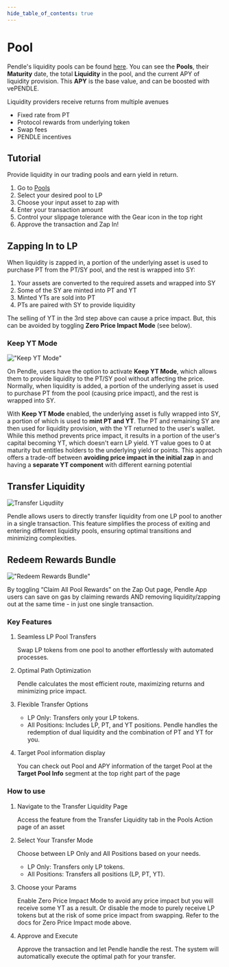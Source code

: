 ```yaml
---
hide_table_of_contents: true
---
```


# Pool

Pendle's liquidity pools can be found [here](https://app.pendle.finance/pro/pools). You can see the **Pools**, their **Maturity** date, the total **Liquidity** in the pool, and the current APY of liquidity provision. This **APY** is the base value, and can be boosted with vePENDLE. 

Liquidity providers receive returns from multiple avenues
* Fixed rate from PT
* Protocol rewards from underlying token
* Swap fees
* PENDLE incentives

## Tutorial

Provide liquidity in our trading pools and earn yield in return.
1. Go to [Pools](https://app.pendle.finance/pro/pools)
2. Select your desired pool to LP 
3. Choose your input asset to zap with
4. Enter your transaction amount 
5. Control your slippage tolerance with the Gear icon in the top right
6. Approve the transaction and Zap In! 

## Zapping In to LP

When liquidity is zapped in, a portion of the underlying asset is used to purchase PT from the PT/SY pool, and the rest is wrapped into SY:

1. Your assets are converted to the required assets and wrapped into SY
2. Some of the SY are minted into PT and YT
3. Minted YTs are sold into PT
4. PTs are paired with SY to provide liquidity

The selling of YT in the 3rd step above can cause a price impact. But, this can be avoided by toggling **Zero Price Impact Mode** (see below).

### Keep YT Mode

!["Keep YT Mode"](/img/AppGuide/keep_yt_mode.png "Keep YT Mode")

On Pendle, users have the option to activate **Keep YT Mode**, which allows them to provide liquidity to the PT/SY pool without affecting the price. Normally, when liquidity is added, a portion of the underlying asset is used to purchase PT from the pool (causing price impact), and the rest is wrapped into SY.

With **Keep YT Mode** enabled, the underlying asset is fully wrapped into SY, a portion of which is used to **mint PT and YT**. The PT and remaining SY are then used for liquidity provision, with the YT returned to the user's wallet. While this method prevents price impact, it results in a portion of the user's capital becoming YT, which doesn't earn LP yield. YT value goes to 0 at maturity but entitles holders to the underlying yield or points. This approach offers a trade-off between **avoiding price impact in the initial zap** in and having a **separate YT component** with different earning potential

## Transfer Liquidity

![Transfer Liqudiity](/img/AppGuide/transfer-liquidity.png "Transfer Liquidity")

Pendle allows users to directly transfer liquidity from one LP pool to another in a single transaction. This feature simplifies the process of exiting and entering different liquidity pools, ensuring optimal transitions and minimizing complexities.

## Redeem Rewards Bundle

!["Redeem Rewards Bundle"](/img/AppGuide/redeem-rewards-bundle.png "Redeem Rewards Bundle")

By toggling “Claim All Pool Rewards” on the Zap Out page, Pendle App users can save on gas by claiming rewards AND removing liquidity/zapping out at the same time - in just one single transaction.

### Key Features

1. Seamless LP Pool Transfers

    Swap LP tokens from one pool to another effortlessly with automated processes.

2. Optimal Path Optimization

    Pendle calculates the most efficient route, maximizing returns and minimizing price impact.

3. Flexible Transfer Options

    - LP Only: Transfers only your LP tokens.
    - All Positions: Includes LP, PT, and YT positions. Pendle handles the redemption of dual liquidity and the combination of PT and YT for you.

4. Target Pool information display
    
    You can check out Pool and APY information of the target Pool at the **Target Pool Info** segment at the top right part of the page 
    
### How to use

1. Navigate to the Transfer Liquidity Page

    Access the feature from the Transfer Liquidity tab in the Pools Action page of an asset

2. Select Your Transfer Mode

    Choose between LP Only and All Positions based on your needs.
    - LP Only: Transfers only LP tokens.
    - All Positions: Transfers all positions (LP, PT, YT).

3. Choose your Params

    Enable Zero Price Impact Mode to avoid any price impact but you will receive some YT as a result. Or disable the mode to purely receive LP tokens but at the risk of some price impact from swapping. Refer to the docs for Zero Price Impact mode above.

4. Approve and Execute

    Approve the transaction and let Pendle handle the rest. The system will automatically execute the optimal path for your transfer.

